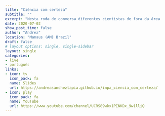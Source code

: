 ```yaml
---
title: "Ciência com certeza"
subtitle: ""
excerpt: "Nesta roda de conversa diferentes cientistas de fora da área da saúde discutimos as mudanças que a pandemia trouxe para nossa rotina e como conseguimos colaborar com diferentes iniciativas contra a COVID-19"
date: 2020-07-02
show_post_time: false
author: "Andrea"
location: "Manaus (AM) Brazil"
draft: false
# layout options: single, single-sidebar
layout: single
categories:
- live
- português
links:
- icon: tv
  icon_pack: fa
  name: Slides
  url: https://andreasancheztapia.github.io/inpa_ciencia_com_certeza/
- icon: play
  icon_pack: fa
  name: YouTube
  url: https://www.youtube.com/channel/UCRS89wkx1PINKDx_9w1lliQ
---
```


